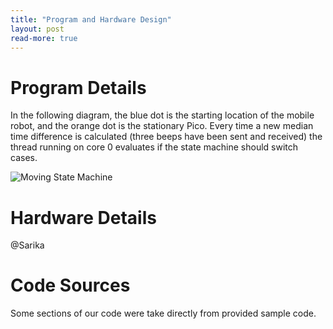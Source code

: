 ```yaml
---
title: "Program and Hardware Design"
layout: post
read-more: true
---
```


# Program Details

In the following diagram, the blue dot is the starting location of the mobile robot, and the orange dot is the stationary Pico. Every time a new median time difference is calculated (three beeps have been sent and received) the thread running on core 0 evaluates if the state machine should switch cases. 


![Moving State Machine](https://i.ibb.co/pnMGG9B/final-state-machine-Page-1-drawio.png)

# Hardware Details
@Sarika

# Code Sources
Some sections of our code were take directly from provided sample code.


